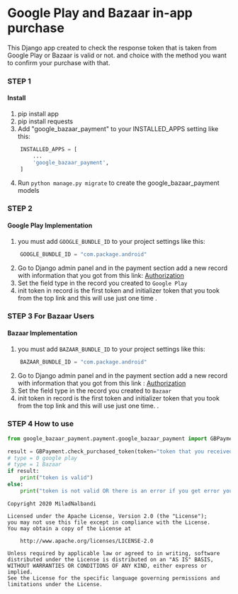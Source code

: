# Google Play and Bazaar in-app purchase

This Django app created to check the response token that is taken from Google Play or Bazaar is valid or not. and choice with the method you want to confirm your purchase with that.




### STEP 1
#### Install
1. pip install app
2. pip install requests
3. Add "google_bazaar_payment" to your INSTALLED_APPS setting like this:
```python
    INSTALLED_APPS = [
        ...
        'google_bazaar_payment',
    ]
```
4. Run ``python manage.py migrate`` to create the google_bazaar_payment models






### STEP 2
#### Google Play  Implementation
1. you must add ``GOOGLE_BUNDLE_ID`` to your project settings like this:
```python
	GOOGLE_BUNDLE_ID = "com.package.android"
```
2. Go to Django admin panel and in the payment section add a new record with information that you got from this link: [Authorization](https://developers.google.com/android-publisher/authorization)
4. Set the field type in the record you created to `` Google Play `` 
5. init token in record is the first token and initializer token that you took from the top link and this will use just one time .





### STEP 3  **For Bazaar Users**
#### Bazaar Implementation
1. you must add ``BAZAAR_BUNDLE_ID`` to your project settings like this:
```python
	BAZAAR_BUNDLE_ID = "com.package.android"
```
2. Go to Django admin panel and in the payment section add a new record with information that you got from this link : [Authorization](https://developers.cafebazaar.ir/fa/docs/developer-api-v2-introduction/developer-api-v2-getting-started/)
4. Set the field type in the record you created to `` Bazaar ``
5. init token in record is the first token and initializer token that you took from the top link and this will use just one time. .



### STEP 4 How to use

``` python
from google_bazaar_payment.payment.google_bazaar_payment import GBPayment

result = GBPayment.check_purchased_token(token="token that you received from server", product_id="product_id", type=0)
# type = 0 google play
# type = 1 Bazaar
if result:
    print("token is valid")
else:
    print("token is not valid OR there is an error if you get error you will see it in logs")


```

```
Copyright 2020 MiladNalbandi

Licensed under the Apache License, Version 2.0 (the "License");
you may not use this file except in compliance with the License.
You may obtain a copy of the License at

    http://www.apache.org/licenses/LICENSE-2.0

Unless required by applicable law or agreed to in writing, software
distributed under the License is distributed on an "AS IS" BASIS,
WITHOUT WARRANTIES OR CONDITIONS OF ANY KIND, either express or implied.
See the License for the specific language governing permissions and
limitations under the License.
```



